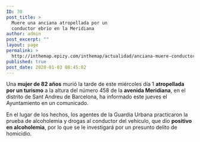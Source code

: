 ```yaml
---
ID: 70
post_title: >
  Muere una anciana atropellada por un
  conductor ebrio en la Meridiana
author: admin
post_excerpt: ""
layout: page
permalink: >
  http://inthemap.epizy.com/inthemap/actualidad/anciana-muere-conductor-ebrio/
published: true
post_date: 2020-01-03 08:45:02
---
```

<!-- wp:paragraph -->
<p>Una&nbsp;<strong>mujer de 82 años</strong>&nbsp;murió la tarde de este miércoles día 1&nbsp;<strong>atropellada por un turismo</strong>&nbsp;a la altura del número 458 de la&nbsp;<strong>avenida Meridiana</strong>, en el distrito de Sant Andreu de Barcelona, ha informado este jueves el Ayuntamiento en un comunicado.</p>
<!-- /wp:paragraph -->

<!-- wp:paragraph -->
<p>En el lugar de los hechos, los agentes de la Guardia Urbana practicaron la prueba de alcoholemia y drogas al conductor del vehículo, que dio&nbsp;<strong>positivo en alcoholemia</strong>, por lo que se le investigará por un presunto delito de homicidio.</p>
<!-- /wp:paragraph -->